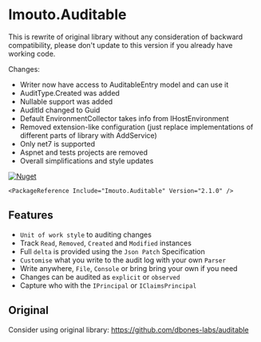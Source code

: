 # Imouto.Auditable

This is rewrite of original library without any consideration of backward compatibility, please don't update to this version if you already have working code.

Changes:
* Writer now have access to AuditableEntry model and can use it
* AuditType.Created was added
* Nullable support was added
* AuditId changed to Guid
* Default EnvironmentCollector takes info from IHostEnvironment
* Removed extension-like configuration (just replace implementations of different parts of library with AddService)
* Only net7 is supported
* Aspnet and tests projects are removed
* Overall simplifications and style updates

[![Nuget](https://img.shields.io/badge/nuget-auditable-blue)](https://www.nuget.org/packages/Imouto.Auditable)
```
<PackageReference Include="Imouto.Auditable" Version="2.1.0" />
```


## Features

- `Unit of work style` to auditing changes
- Track `Read`, `Removed`, `Created` and `Modified` instances
- Full `delta` is provided using the `Json Patch` Specification
- `Customise` what you write to the audit log with your own `Parser`
- Write anywhere, `File`, `Console` or bring bring your own if you need
- Changes can be audited as `explicit` or `observed`
- Capture who with the `IPrincipal` or `IClaimsPrincipal`


## Original
Consider using original library: https://github.com/dbones-labs/auditable
